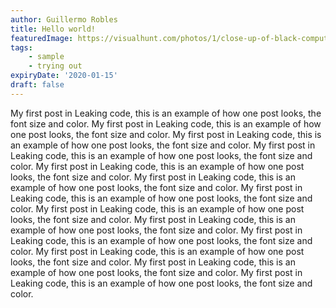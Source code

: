 ```yaml
---
author: Guillermo Robles
title: Hello world!
featuredImage: https://visualhunt.com/photos/1/close-up-of-black-computer-keyboard.jpg?s=s
tags:
    - sample
    - trying out
expiryDate: '2020-01-15'
draft: false
---
```


My first post in Leaking code, this is an example of how one post looks, the font size and color.
My first post in Leaking code, this is an example of how one post looks, the font size and color.
My first post in Leaking code, this is an example of how one post looks, the font size and color.
My first post in Leaking code, this is an example of how one post looks, the font size and color.
My first post in Leaking code, this is an example of how one post looks, the font size and color.
My first post in Leaking code, this is an example of how one post looks, the font size and color.
My first post in Leaking code, this is an example of how one post looks, the font size and color.
My first post in Leaking code, this is an example of how one post looks, the font size and color.
My first post in Leaking code, this is an example of how one post looks, the font size and color.
My first post in Leaking code, this is an example of how one post looks, the font size and color.
My first post in Leaking code, this is an example of how one post looks, the font size and color.
My first post in Leaking code, this is an example of how one post looks, the font size and color.
My first post in Leaking code, this is an example of how one post looks, the font size and color.

